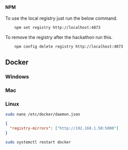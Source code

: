 #### NPM

To use the local registry just run the below command.

```sh
    npm set registry http://localhost:4873

```

To remove the registry after the hackathon run this.

```sh
    npm config delete registry http://localhost:4873

```


## Docker

### Windows

### Mac

### Linux

```sh
sudo nano /etc/docker/daemon.json
```

```json
{
  "registry-mirrors": ["http://192.168.1.50:5000"]
}
```

```sh
sudo systemctl restart docker
```
